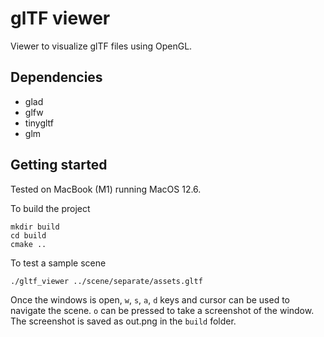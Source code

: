 # glTF viewer

Viewer to visualize glTF files using OpenGL. 

## Dependencies
- glad
- glfw
- tinygltf
- glm

## Getting started
Tested on MacBook (M1) running MacOS 12.6. 

To build the project
```
mkdir build
cd build
cmake ..
```

To test a sample scene
```
./gltf_viewer ../scene/separate/assets.gltf
```

Once the windows is open, `w`, `s`, `a`, `d` keys and cursor can be used to navigate the scene. `o` can be pressed to
take a screenshot of the window. The screenshot is saved as out.png in the `build` folder. 


